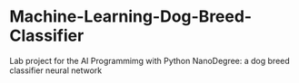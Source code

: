 # Machine-Learning-Dog-Breed-Classifier
Lab  project for the AI Programmimg with Python NanoDegree: a dog breed classifier neural network
